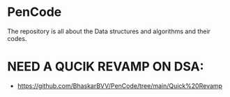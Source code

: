 # PenCode
The repository is all about the Data structures and algorithms and their codes.

# NEED A QUCIK REVAMP ON DSA:
- https://github.com/BhaskarBVV/PenCode/tree/main/Quick%20Revamp
